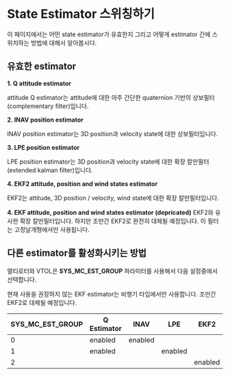 # State Estimator 스위칭하기
이 페이지에서는 어떤 state estimator가 유효한지 그리고 어떻게 estimator 간에 스위치하는 방법에 대해서 알아봅시다.

## 유효한 estimator

**1. Q attitude estimator**

attitude Q estimator는 attitude에 대한 아주 간단한 quaternion 기반의 상보필터(complementary filter)입니다.

**2. INAV position estimator**

INAV position estimator는 3D position과 velocity state에 대한 상보필터입니다.


**3. LPE position estimator**

LPE position estimator는 3D position과 velocity state에 대한 확장 칼만필터(extended kalman filter)입니다.

**4. EKF2 attitude, position and wind states estimator**

EKF2는 attitude, 3D position / velocity, wind state에 대한 확장 칼만필터입니다.

**4. EKF attitude, position and wind states estimator (depricated)**
EKF2와 유사한 확장 칼만필터입니다. 하지만 조만간 EKF2로 완전히 대체될 예정입니다.
이 필터는 고정날개형에서만 사용됩니다.

## 다른 estimator를 활성화시키는 방법

멀티로터와 VTOL은 **SYS_MC_EST_GROUP** 파라미터를 사용해서 다음 설정중에서 선택합니다.
<aside class="tip">
현재 사용을 권장하지 않는 EKF estimator는 비행기 타입에서만 사용합니다. 조만간 EKF2로 대체될 예정입니다.
</aside>


| SYS_MC_EST_GROUP | Q Estimator| INAV | LPE | EKF2 |
| --- | --- | --- | --- | --- |
| 0 | enabled | enabled | | |
| 1 | enabled |  | enabled | |
| 2 |  |  | | enabled |
